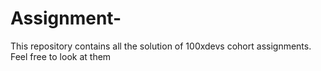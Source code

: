 # Assignment-

This repository contains all the solution of 100xdevs cohort assignments.
Feel free to look at them

